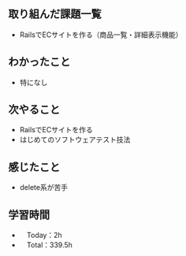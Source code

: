 ## 取り組んだ課題一覧
- RailsでECサイトを作る（商品一覧・詳細表示機能）

## わかったこと 
- 特になし

## 次やること
- RailsでECサイトを作る
- はじめてのソフトウェアテスト技法

## 感じたこと
- delete系が苦手    
 
## 学習時間
- 　Today：2h
- 　Total：339.5h